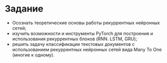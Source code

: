 # Задание

- Осознать теоретические основы работы рекуррентных нейронных сетей;
- изучить возможности и инструменты PyTorch для построения и использования рекуррентных блоков (RNN. LSTM, GRU);
- решить задачу классификации текстовых документов с использованием рекуррентных нейронных сетей вида Many To One (многие к одному).